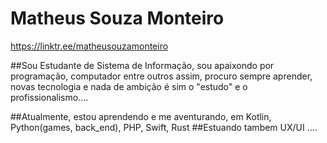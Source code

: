 # Matheus Souza Monteiro  


https://linktr.ee/matheusouzamonteiro

##Sou Estudante de Sistema de Informação, sou apaixondo por programação, computador entre outros assim, procuro sempre aprender, novas tecnologia e nada de ambição é sim o "estudo" e o profissionalismo....

##Atualmente, estou aprendendo e me aventurando, em Kotlin, Python(games, back_end), PHP, Swift, Rust
##Estuando tambem UX/UI .... 

